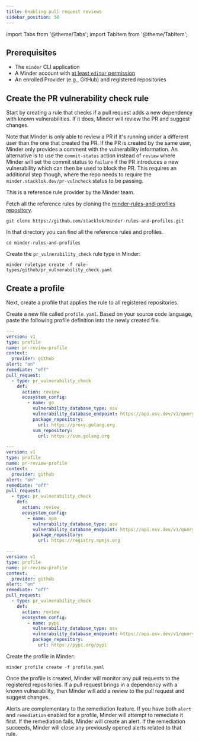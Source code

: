 ```yaml
---
title: Enabling pull request reviews
sidebar_position: 50
---
```

import Tabs from '@theme/Tabs';
import TabItem from '@theme/TabItem';

## Prerequisites

- The `minder` CLI application
- A Minder account with
  [at least `editor` permission](../user_management/user_roles.md)
- An enrolled Provider (e.g., GitHub) and registered repositories

## Create the PR vulnerability check rule
Start by creating a rule that checks if a pull request adds a new dependency with known vulnerabilities. If it does,
Minder will review the PR and suggest changes.

Note that Minder is only able to review a PR if it's running under a different
user than the one that created the PR. If the PR is created by the same user,
Minder only provides a comment with the vulnerability information. An alternative
is to use the `commit-status` action instead of `review` where Minder will set
the commit status to `failure` if the PR introduces a new vulnerability which can
then be used to block the PR. This requires an additional step though, where
the repo needs to require the `minder.stacklok.dev/pr-vulncheck` status to
be passing.

This is a reference rule provider by the Minder team.

Fetch all the reference rules by cloning the [minder-rules-and-profiles repository](https://github.com/stacklok/minder-rules-and-profiles).

```
git clone https://github.com/stacklok/minder-rules-and-profiles.git
```

In that directory you can find all the reference rules and profiles.
```
cd minder-rules-and-profiles
```

Create the `pr_vulnerability_check` rule type in Minder:
```
minder ruletype create -f rule-types/github/pr_vulnerability_check.yaml
```

## Create a profile
Next, create a profile that applies the rule to all registered repositories.

Create a new file called `profile.yaml`.
Based on your source code language, paste the following profile definition into the newly created file.

<Tabs>
<TabItem value="go" label="Go" default>

```yaml
---
version: v1
type: profile
name: pr-review-profile
context:
  provider: github
alert: "on"
remediate: "off"
pull_request:
  - type: pr_vulnerability_check
    def:
      action: review
      ecosystem_config:
        - name: go
          vulnerability_database_type: osv
          vulnerability_database_endpoint: https://api.osv.dev/v1/query
          package_repository:
            url: https://proxy.golang.org
          sum_repository:
            url: https://sum.golang.org
```

</TabItem>
<TabItem value="npm" label="NPM">

```yaml
---
version: v1
type: profile
name: pr-review-profile
context:
  provider: github
alert: "on"
remediate: "off"
pull_request:
  - type: pr_vulnerability_check
    def:
      action: review
      ecosystem_config:
        - name: npm
          vulnerability_database_type: osv
          vulnerability_database_endpoint: https://api.osv.dev/v1/query
          package_repository:
            url: https://registry.npmjs.org
```

</TabItem>
<TabItem value="pypi" label="PyPI">

```yaml
---
version: v1
type: profile
name: pr-review-profile
context:
  provider: github
alert: "on"
remediate: "off"
pull_request:
  - type: pr_vulnerability_check
    def:
      action: review
      ecosystem_config:
        - name: pypi
          vulnerability_database_type: osv
          vulnerability_database_endpoint: https://api.osv.dev/v1/query
          package_repository:
            url: https://pypi.org/pypi
```

</TabItem>
</Tabs>

Create the profile in Minder:
```
minder profile create -f profile.yaml
```

Once the profile is created, Minder will monitor any pull requests to the registered repositories. If a pull
request brings in a dependency with a known vulnerability, then Minder will add a review to the pull request and
suggest changes.

Alerts are complementary to the remediation feature. If you have both `alert` and `remediation` enabled for a profile,
Minder will attempt to remediate it first. If the remediation fails, Minder will create an alert. If the remediation
succeeds, Minder will close any previously opened alerts related to that rule.

